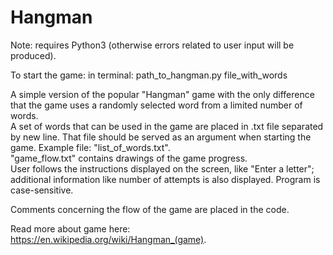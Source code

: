 # Hangman

Note: requires Python3 (otherwise errors related to user input will be produced).

To start the game:
in terminal:  path_to_hangman.py file_with_words

A simple version of the popular "Hangman" game with the only difference that the game uses a randomly selected word from a limited number of words.<br /> 
A set of words that can be used in the game are placed in .txt file separated by new line. That file should be served as an argument when starting the game. Example file: "list_of_words.txt". <br />
"game_flow.txt" contains drawings of the game progress. <br />
User follows the instructions displayed on the screen, like "Enter a letter"; additional information like number of attempts is also displayed. Program is case-sensitive.<br />

Comments concerning the flow of the game are placed in the code.

Read more about game here: https://en.wikipedia.org/wiki/Hangman_(game).
